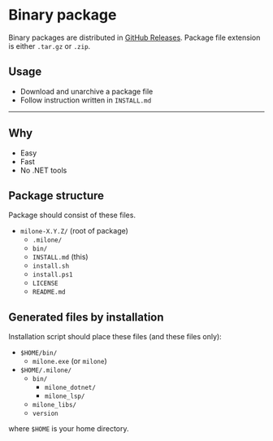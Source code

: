 # Binary package

Binary packages are distributed in [GitHub Releases](https://github.com/vain0x/milone-lang/releases).
Package file extension is either `.tar.gz` or `.zip`.

## Usage

- Download and unarchive a package file
- Follow instruction written in `INSTALL.md`

----

## Why

- Easy
- Fast
- No .NET tools

## Package structure

Package should consist of these files.

- `milone-X.Y.Z/` (root of package)
    - `.milone/`
    - `bin/`
    - `INSTALL.md` (this)
    - `install.sh`
    - `install.ps1`
    - `LICENSE`
    - `README.md`

## Generated files by installation

Installation script should place these files (and these files only):

- `$HOME/bin/`
    - `milone.exe` (or `milone`)
- `$HOME/.milone/`
    - `bin/`
        - `milone_dotnet/`
        - `milone_lsp/`
    - `milone_libs/`
    - `version`

where `$HOME` is your home directory.
